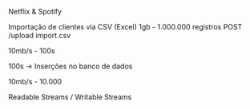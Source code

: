 Netflix & Spotify

Importação de clientes via CSV (Excel)
1gb - 1.000.000 registros
POST /upload import.csv

10mb/s - 100s

100s -> Inserções no banco de dados

10mb/s - 10.000

Readable Streams / Writable Streams
